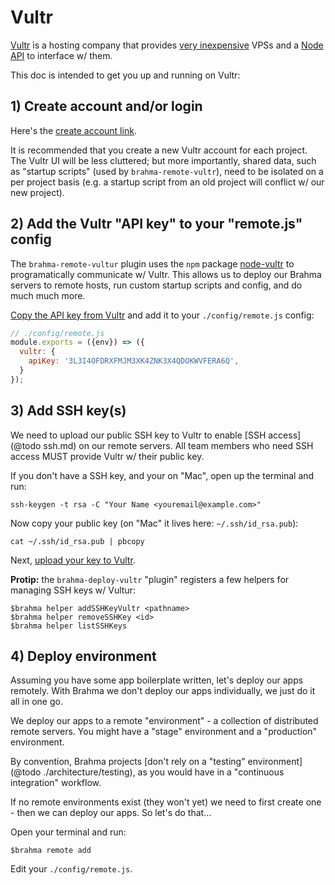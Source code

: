 # Vultr

[Vultr](https://www.vultr.com) is a hosting company that provides [very inexpensive](https://www.vultr.com/pricing) VPSs and a [Node API](https://github.com/DeviaVir/node-vultr) to interface w/ them.

This doc is intended to get you up and running on Vultr:

## 1) Create account and/or login
Here's the [create account link](https://www.vultr.com/register).

It is recommended that you create a new Vultr account for each project. The Vultr UI will be less cluttered; but more importantly, shared data, such as "startup scripts" (used by `brahma-remote-vultr`), need to be isolated on a per project basis (e.g. a startup script from an old project will conflict w/ our new project).

## 2) Add the Vultr "API key" to your "remote.js" config
The `brahma-remote-vultur` plugin uses the `npm` package [node-vultr](https://github.com/DeviaVir/node-vultr) to programatically communicate w/ Vultr. This allows us to deploy our Brahma servers to remote hosts, run custom startup scripts and config, and do much much more.

[Copy the API key from Vultr](https://my.vultr.com/settings/#settingsapi) and add it to your `./config/remote.js` config:

```javascript
// ./config/remote.js
module.exports = ({env}) => ({
  vultr: {
    apiKey: '3L3I4OFDRXFMJM3XK4ZNK3X4QDOKWVFERA6Q',
  }
});

```

## 3) Add SSH key(s)
We need to upload our public SSH key to Vultr to enable [SSH access](@todo ssh.md) on our remote servers. All team members who need SSH access MUST provide Vultr w/ their public key.

If you don't have a SSH key, and your on "Mac", open up the terminal and run:
```
ssh-keygen -t rsa -C "Your Name <youremail@example.com>"
```

Now copy your public key (on "Mac" it lives here: `~/.ssh/id_rsa.pub`):
```
cat ~/.ssh/id_rsa.pub | pbcopy
```

Next, [upload your key to Vultr](https://my.vultr.com/sshkeys/).

**Protip:** the `brahma-deploy-vultr` "plugin" registers a few helpers for managing SSH keys w/ Vultur:

```
$brahma helper addSSHKeyVultr <pathname>
$brahma helper removeSSHKey <id>
$brahma helper listSSHKeys
```

## 4) Deploy environment
Assuming you have some app boilerplate written, let's deploy our apps remotely. With Brahma we don't deploy our apps individually, we just do it all in one go.

We deploy our apps to a remote "environment" - a collection of distributed remote servers. You might have a "stage" environment and a "production" environment.

By convention, Brahma projects [don't rely on a "testing" environment](@todo ./architecture/testing), as you would have in a "continuous integration" workflow.

If no remote environments exist (they won't yet) we need to first create one - then we can deploy our apps. So let's do that...

Open your terminal and run:
```
$brahma remote add
```

Edit your `./config/remote.js`.
